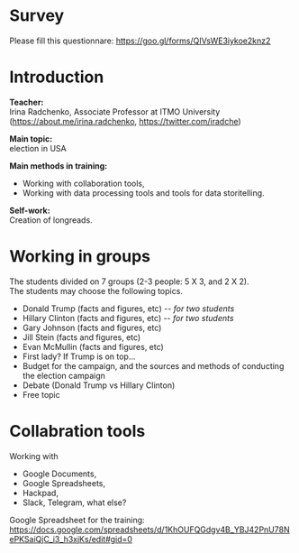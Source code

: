 # Survey
Please fill this questionnare:  https://goo.gl/forms/QIVsWE3iykoe2knz2 

# Introduction
**Teacher:**     
Irina Radchenko, Associate Professor at ITMO University (https://about.me/irina.radchenko, https://twitter.com/iradche)     

**Main topic:**     
election in USA        
         
**Main methods in training:** 
* Working with collaboration tools,
* Working with data processing tools and tools for data storitelling.        

**Self-work:**    
Creation of longreads.    

# Working in groups
The students divided on 7 groups (2-3 people: 5 X 3, and 2 X 2).        
The students may choose the following topics.        
*	Donald Trump (facts and figures, etc) -- _for two students_
*	Hillary Clinton (facts and figures, etc) -- _for two students_
* Gary Johnson (facts and figures, etc)
*	Jill Stein (facts and figures, etc)
*	Evan McMullin (facts and figures, etc)
*	First lady? If Trump is on top...
*	Budget for the campaign, and the sources and methods of conducting the election campaign
*	Debate (Donald Trump vs Hillary Clinton)
*	Free topic    

# Collabration tools     
Working with 
*	Google Documents, 
*	Google Spreadsheets, 
*	Hackpad, 
*	Slack, Telegram, what else?

Google Spreadsheet for the training: https://docs.google.com/spreadsheets/d/1KhOUFQGdgv4B_YBJ42PnU78NePKSaiQjC_i3_h3xjKs/edit#gid=0

